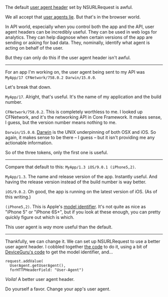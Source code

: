 The default [user agent header][ua] set by NSURLRequest is awful.

We all accept that [user agents lie][mstrutt]. But that's in the browser world.

In API world, especially when you control both the app and the API, user agent
headers can be incredibly useful. They can be used in web logs for analytics.
They can help diagnose when certain versions of the app are sending or asking
for bad data. They, nominally, identify what agent is acting on behalf of the
user.

But they can only do this if the user agent header isn't awful.

---

For an app I'm working on, the user agent being sent to my API was `MyApp/17
CFNetwork/758.0.2 Darwin/15.0.0`.

Let's break that down.

`MyApp/17`. Alright, that's useful. It's the name of my application and the
build number.

`CFNetwork/758.0.2`. This is completely worthless to me. I looked up CFNetwork,
and it's the networking API in Core Framework. It makes sense, I guess, but the
version number means nothing to me.

`Darwin/15.0.0`. [Darwin][darwin] is the UNIX underpinning of both OSX and iOS.
So again, it makes sense to be there – I guess – but it isn't providing me any
actionable information.

So of the three tokens, only the first one is useful.

---

Compare that default to this: `MyApp/1.3 iOS/9.0.1 (iPhone5,2)`.

`MyApp/1.3`. The name and release version of the app. Instantly useful. And
having the release version instead of the build number is way better.

`iOS/9.0.2`. Oh good, the app is running on the latest version of iOS. (As of
this writing.)

`(iPhone5,2)`. This is Apple's [model identifier][models]. It's not quite as
nice as "iPhone 5" or "iPhone 6S+", but if you look at these enough, you can
pretty quickly figure out which is which.

This user agent is *way* more useful than the default.

---

Thankfully, we can change it. We can set up NSURLRequest to use a better user
agent header. I cobbled together [the code][gist] to do it, using a bit of
[DeviceGuru's code][deviceguru] to get the model identifier, and...

```
request.addValue(
  UserAgent.getUserAgent(),
  forHTTPHeaderField: "User-Agent")
```

*Voila!* A better user agent header.

Do yourself a favor. Change your app's user agent.

[ua]: https://en.wikipedia.org/wiki/User_agent
[mstrutt]: http://mstrutt.co.uk/blog/2012/06/user-agents-the-good-the-bad-and-the-ugly/
[models]: https://www.theiphonewiki.com/wiki/Models#iPhone
[darwin]: https://en.wikipedia.org/wiki/Darwin_(operating_system)
[gist]: https://gist.github.com/bryanburgers/daa09d5d8c3b61c6d98a
[deviceguru]: https://github.com/InderKumarRathore/DeviceGuru/blob/0a2b8c1e5f4e7df3e20438b762ac091b0206262c/DeviceGuru.swift#L77
